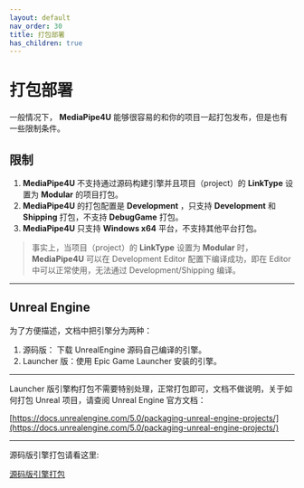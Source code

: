```yaml
---
layout: default
nav_order: 30
title: 打包部署
has_children: true
---
```

# 打包部署

一般情况下， **MediaPipe4U** 能够很容易的和你的项目一起打包发布，但是也有一些限制条件。   

## 限制

1. **MediaPipe4U** 不支持通过源码构建引擎并且项目（project）的 **LinkType** 设置为 **Modular** 的项目打包。
2. **MediaPipe4U** 的打包配置是 **Development** ，只支持 **Development** 和 **Shipping** 打包，不支持 **DebugGame** 打包。
3. **MediaPipe4U** 只支持 **Windows x64** 平台，不支持其他平台打包。

> 事实上，当项目（project）的 **LinkType** 设置为 **Modular** 时， **MediaPipe4U** 可以在 Development Editor 配置下编译成功，即在 Editor 中可以正常使用，无法通过 Development/Shipping 编译。   

---   

## Unreal Engine 

为了方便描述，文档中把引擎分为两种：

1. 源码版： 下载 UnrealEngine 源码自己编译的引擎。   
2. Launcher 版：使用 Epic Game Launcher 安装的引擎。
   
---  

Launcher 版引擎构打包不需要特别处理，正常打包即可，文档不做说明，关于如何打包 Unreal 项目，请查阅 Unreal Engine 官方文档：   

[https://docs.unrealengine.com/5.0/packaging-unreal-engine-projects/](https://docs.unrealengine.com/5.0/packaging-unreal-engine-projects/)

--- 

源码版引擎打包请看这里:   

[源码版引擎打包](./source_engine_package.md)